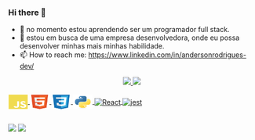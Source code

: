### Hi there 👋



- 🌱 no momento estou aprendendo ser um programador full stack.
- 🤔 estou em busca de uma empresa desenvolvedora, onde eu possa desenvolver minhas mais minhas habilidade.
- 📫 How to reach me: https://www.linkedin.com/in/andersonrodrigues-dev/

<div align="center">
  <a href="https://github.com/AndersonGRodrigues">
  <img height="180em" src="https://github-readme-stats.vercel.app/api?username=AndersonGRodrigues&show_icons=true&theme=dark&include_all_commits=true&count_private=true"/>
  
  <img height="181em" src="https://github-readme-stats.vercel.app/api/top-langs/?username=AndersonGRodrigues&layout=compact&langs_count=7&theme=dark"/>
</div>

<div style="display: inline_block"><br>
  <img align="center" alt="Js" height="30" width="40" src="https://raw.githubusercontent.com/devicons/devicon/master/icons/javascript/javascript-plain.svg">
  <img align="center" alt="HTML" height="30" width="40" src="https://raw.githubusercontent.com/devicons/devicon/master/icons/html5/html5-original.svg">
  <img align="center" alt="CSS" height="30" width="40" src="https://raw.githubusercontent.com/devicons/devicon/master/icons/css3/css3-original.svg">
  <img align="center" alt="Python" height="30" width="40" src="https://raw.githubusercontent.com/devicons/devicon/master/icons/python/python-original.svg">
  <img align="center" alt="React" height="30" width="40" src="https://cdn.jsdelivr.net/gh/devicons/devicon/icons/react/react-original.svg" />
  <img align="center" alt="jest" height="30" width="40" src="https://cdn.jsdelivr.net/gh/devicons/devicon/icons/jest/jest-plain.svg" />
  
</div>
  
  ##
  
  <div>
  <a href="https://www.instagram.com/anderson.grodrigues/" target="_blank"><img src="https://img.shields.io/badge/-Instagram-%23E4405F?style=for-the-badge&logo=instagram&logoColor=white" target="_blank"></a>
  <a href="https://www.linkedin.com/in/andersonrodrigues-dev/" target="_blank"><img src="https://img.shields.io/badge/-LinkedIn-%230077B5?style=for-the-badge&logo=linkedin&logoColor=white" target="_blank"></a>
 </div>
